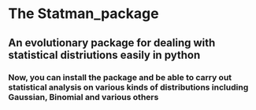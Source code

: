 # The Statman_package
## An evolutionary package for dealing with statistical distriutions easily in python
### Now, you can install the package and be able to carry out statistical analysis on various kinds of distributions including Gaussian, Binomial and various others


